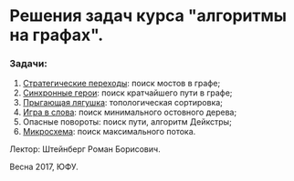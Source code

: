 # Решения задач курса "алгоритмы на графах".

### Задачи:

1. [Стратегические переходы](https://github.com/JustSlavic/algorithms_on_graphs/tree/task1): поиск мостов в графе;
2. [Синхронные герои](https://github.com/JustSlavic/algorithms_on_graphs/tree/task2): поиск кратчайшего пути в графе;
3. [Прыгающая лягушка](https://github.com/JustSlavic/algorithms_on_graphs/tree/task3): топологическая сортировка;
4. [Игра в слова](https://github.com/JustSlavic/algorithms_on_graphs/tree/task4): поиск минимального остовного дерева;
5. Опасные повороты: поиск пути, алгоритм Дейкстры;
6. [Микросхема](https://github.com/JustSlavic/algorithms_on_graphs/tree/task6): поиск максимального потока.

Лектор: Штейнберг Роман Борисович.

Весна 2017, ЮФУ.